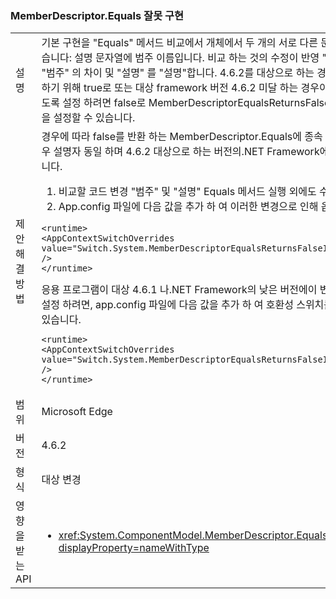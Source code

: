 ### <a name="incorrect-implementation-of-memberdescriptorequals"></a>MemberDescriptor.Equals 잘못 구현

|   |   |
|---|---|
|설명|기본 구현을 &quot;Equals&quot; 메서드 비교에서 개체에서 두 개의 서로 다른 문자열 속성을 비교 했습니다: 설명 문자열에 범주 이름입니다. 비교 하는 것의 수정이 반영 &quot;범주&quot; 첫 번째 개체의 &quot;범주&quot; 의 차이 및 &quot;설명&quot; 를 &quot;설명&quot;합니다. 4.6.2를 대상으로 하는 경우 새로운 동작을 취소 하기 위해 true로 또는 대상 framework 버전 4.6.2 미달 하는 경우이 해결 방법을 사용 하도록 설정 하려면 false로 MemberDescriptorEqualsReturnsFalseIfEquivalent 구성 값을 설정할 수 있습니다.|
|제안 해결 방법|경우에 따라 false를 반환 하는 MemberDescriptor.Equals에 종속 되는 응용 프로그램 경우 설명자 동일 하며 4.6.2 대상으로 하는 버전의.NET Framework에 몇 가지 옵션이 있습니다.<ol><li>비교할 코드 변경 &quot;범주&quot; 및 &quot;설명&quot; Equals 메서드 실행 외에도 수동으로 필드입니다.</li><li>App.config 파일에 다음 값을 추가 하 여 이러한 변경으로 인해 옵트아웃:</li></ol><pre><code class="language-xml">&lt;runtime&gt;&#13;&#10;&lt;AppContextSwitchOverrides value=&quot;Switch.System.MemberDescriptorEqualsReturnsFalseIfEquivalent=true&quot; /&gt;&#13;&#10;&lt;/runtime&gt;&#13;&#10;</code></pre>응용 프로그램이 대상 4.6.1 나.NET Framework의 낮은 버전에이 변경 내용을 사용 하도록 설정 하려면, app.config 파일에 다음 값을 추가 하 여 호환성 스위치를 false로 설정할 수 있습니다.<pre><code class="language-xml">&lt;runtime&gt;&#13;&#10;&lt;AppContextSwitchOverrides value=&quot;Switch.System.MemberDescriptorEqualsReturnsFalseIfEquivalent=false&quot; /&gt;&#13;&#10;&lt;/runtime&gt;&#13;&#10;</code></pre>|
|범위|Microsoft Edge|
|버전|4.6.2|
|형식|대상 변경|
|영향을 받는 API|<ul><li><xref:System.ComponentModel.MemberDescriptor.Equals(System.Object)?displayProperty=nameWithType></li></ul>|

